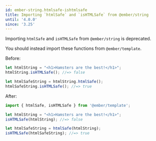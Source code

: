 ```yaml
---
id: ember-string.htmlsafe-ishtmlsafe
title: Importing `htmlSafe` and `isHTMLSafe` from @ember/string
until: '4.0.0'
since: '3.25'
---
```


Importing `htmlSafe` and `isHTMLSafe` from `@ember/string` is deprecated.

You should instead import these functions from `@ember/template`.

Before:

```js
let htmlString = "<h1>Hamsters are the best!</h1>";
htmlString.isHTMLSafe(); //=> false

let htmlSafeString = htmlString.htmlSafe();
htmlSafeString.isHTMLSafe(); //=> true
```

After:

```js
import { htmlSafe, isHTMLSafe } from '@ember/template';

let htmlString = "<h1>Hamsters are the best!</h1>";
isHTMLSafe(htmlString); //=> false

let htmlSafeString = htmlSafe(htmlString);
isHTMLSafe(htmlSafeString); //=> true
```
